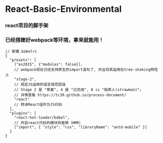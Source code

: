 # React-Basic-Environmental
### react项目的脚手架
### 已经搭建好webpack等环境，拿来就能用！

```
// 新建.babelrc
{
  "presets": [
    ["es2015", {"modules": false}],
    // webpack现在已经支持原生的import语句了, 并且将其运用在tree-shaking特性上
    "stage-2",
    // 规定JS运用的语言规范层级
    // Stage 2 是 "草案", 4 是 "已完成", 0 is "稻草人(strawman)"。
    // 详情查看 https://tc39.github.io/process-document/
    "react"
    // 转译React组件为JS代码
  ],
  "plugins": [
    "react-hot-loader/babel",
    // 开启react代码的模块热替换（HMR）
    ["import", { "style": "css", "libraryName": "antd-mobile" }]
  ]
}
```
